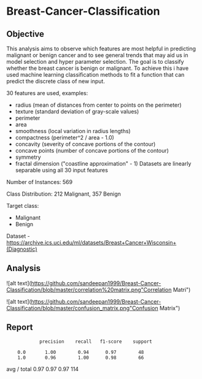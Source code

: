 # Breast-Cancer-Classification

## Objective
This analysis aims to observe which features are most helpful in predicting malignant or benign cancer and to see general trends that may aid us in model selection and hyper parameter selection. The goal is to classify whether the breast cancer is benign or malignant. To achieve this i have used machine learning classification methods to fit a function that can predict the discrete class of new input.

30 features are used, examples:

  - radius (mean of distances from center to points on the perimeter)
  - texture (standard deviation of gray-scale values)
  - perimeter
  - area
  - smoothness (local variation in radius lengths)
  - compactness (perimeter^2 / area - 1.0)
  - concavity (severity of concave portions of the contour)
  - concave points (number of concave portions of the contour)
  - symmetry 
  - fractal dimension ("coastline approximation" - 1)
Datasets are linearly separable using all 30 input features

Number of Instances: 569

Class Distribution: 212 Malignant, 357 Benign

Target class:

   - Malignant
   - Benign

Dataset - https://archive.ics.uci.edu/ml/datasets/Breast+Cancer+Wisconsin+(Diagnostic)

## Analysis

![alt text](https://github.com/sandeepan1999/Breast-Cancer-Classification/blob/master/correlation%20matrix.png"Correlation Matri")

![alt text](https://github.com/sandeepan1999/Breast-Cancer-Classification/blob/master/confusion_matrix.png"Confusion Matrix")

## Report
                precision    recall   f1-score    support

        0.0       1.00        0.94      0.97        48
        1.0       0.96        1.00      0.98        66

avg / total       0.97        0.97      0.97       114



